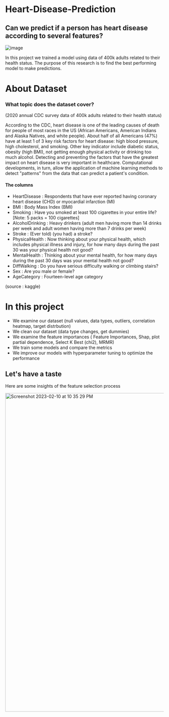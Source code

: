 # Heart-Disease-Prediction
## Can we predict if a person has heart disease according to several features? 

![image](https://user-images.githubusercontent.com/125039071/218186648-10f14f22-72c3-4059-a0ab-d0e30f59b991.png)

In this project we trained a model using data of 400k adults related to their health status. The purpose of this research is to find the best performing model to make predictions.

# About Dataset

### What topic does the dataset cover?
(2020 annual CDC survey data of 400k adults related to their health status)

According to the CDC, heart disease is one of the leading causes of death for people of most races in the US (African Americans, American Indians and Alaska Natives, and white people). About half of all Americans (47%) have at least 1 of 3 key risk factors for heart disease: high blood pressure, high cholesterol, and smoking. Other key indicator include diabetic status, obesity (high BMI), not getting enough physical activity or drinking too much alcohol. Detecting and preventing the factors that have the greatest impact on heart disease is very important in healthcare. Computational developments, in turn, allow the application of machine learning methods to detect "patterns" from the data that can predict a patient's condition.

#### The columns

- HeartDisease : Respondents that have ever reported having coronary heart disease (CHD) or myocardial infarction (MI)
- BMI : Body Mass Index (BMI)
- Smoking : Have you smoked at least 100 cigarettes in your entire life? [Note: 5 packs = 100 cigarettes]
- AlcoholDrinking : Heavy drinkers (adult men having more than 14 drinks per week and adult women having more than 7 drinks per week)
- Stroke : (Ever told) (you had) a stroke?
- PhysicalHealth : Now thinking about your physical health, which includes physical illness and injury, for how many days during the past 30 was your physical health not good?
- MentalHealth : Thinking about your mental health, for how many days during the past 30 days was your mental health not good?
- DiffWalking : Do you have serious difficulty walking or climbing stairs?
- Sex : Are you male or female?
- AgeCategory : Fourteen-level age category

(source : kaggle)


# In this project

- We examine our dataset (null values, data types, outliers, correlation heatmap, target distrbution) 
- We clean our dataset (data type changes, get dummies)
- We examine the feature importances ( Feature Importances, Shap, plot partial dependence, Select K Best (chi2), MRMR)
- We train some models and compare the metrics
- We improve our models with hyperparameter tuning to optimize the performance

## Let's have a taste 

Here are some insights of the feature selection process 

<img width="1011" alt="Screenshot 2023-02-10 at 10 35 29 PM" src="https://user-images.githubusercontent.com/125039071/218192569-73ad3dcb-67da-4e24-be28-9c5385d36b50.png">

